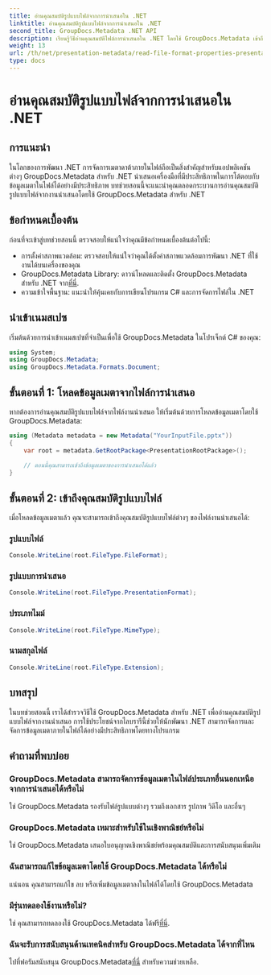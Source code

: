 ```yaml
---
title: อ่านคุณสมบัติรูปแบบไฟล์จากการนำเสนอใน .NET
linktitle: อ่านคุณสมบัติรูปแบบไฟล์จากการนำเสนอใน .NET
second_title: GroupDocs.Metadata .NET API
description: เรียนรู้วิธีอ่านคุณสมบัติไฟล์การนำเสนอใน .NET โดยใช้ GroupDocs.Metadata เข้าถึงรายละเอียดรูปแบบไฟล์โดยทางโปรแกรม
weight: 13
url: /th/net/presentation-metadata/read-file-format-properties-presentations/
type: docs
---
```

# อ่านคุณสมบัติรูปแบบไฟล์จากการนำเสนอใน .NET

## การแนะนำ
ในโลกของการพัฒนา .NET การจัดการเมตาดาต้าภายในไฟล์ถือเป็นสิ่งสำคัญสำหรับแอปพลิเคชันต่างๆ GroupDocs.Metadata สำหรับ .NET นำเสนอเครื่องมือที่มีประสิทธิภาพในการโต้ตอบกับข้อมูลเมตาในไฟล์ได้อย่างมีประสิทธิภาพ บทช่วยสอนนี้จะแนะนำคุณตลอดกระบวนการอ่านคุณสมบัติรูปแบบไฟล์จากงานนำเสนอโดยใช้ GroupDocs.Metadata สำหรับ .NET
## ข้อกำหนดเบื้องต้น
ก่อนที่จะเข้าสู่บทช่วยสอนนี้ ตรวจสอบให้แน่ใจว่าคุณมีข้อกำหนดเบื้องต้นต่อไปนี้:
- การตั้งค่าสภาพแวดล้อม: ตรวจสอบให้แน่ใจว่าคุณได้ตั้งค่าสภาพแวดล้อมการพัฒนา .NET ที่ใช้งานได้บนเครื่องของคุณ
-  GroupDocs.Metadata Library: ดาวน์โหลดและติดตั้ง GroupDocs.Metadata สำหรับ .NET จาก[ที่นี่](https://releases.groupdocs.com/metadata/net/).
- ความเข้าใจพื้นฐาน: แนะนำให้คุ้นเคยกับการเขียนโปรแกรม C# และการจัดการไฟล์ใน .NET

## นำเข้าเนมสเปซ
เริ่มต้นด้วยการนำเข้าเนมสเปซที่จำเป็นเพื่อใช้ GroupDocs.Metadata ในโปรเจ็กต์ C# ของคุณ:
```csharp
using System;
using GroupDocs.Metadata;
using GroupDocs.Metadata.Formats.Document;
```
## ขั้นตอนที่ 1: โหลดข้อมูลเมตาจากไฟล์การนำเสนอ
หากต้องการอ่านคุณสมบัติรูปแบบไฟล์จากไฟล์งานนำเสนอ ให้เริ่มต้นด้วยการโหลดข้อมูลเมตาโดยใช้ GroupDocs.Metadata:
```csharp
using (Metadata metadata = new Metadata("YourInputFile.pptx"))
{
    var root = metadata.GetRootPackage<PresentationRootPackage>();
    
    // ตอนนี้คุณสามารถเข้าถึงข้อมูลเมตาของการนำเสนอได้แล้ว
}
```
## ขั้นตอนที่ 2: เข้าถึงคุณสมบัติรูปแบบไฟล์
เมื่อโหลดข้อมูลเมตาแล้ว คุณจะสามารถเข้าถึงคุณสมบัติรูปแบบไฟล์ต่างๆ ของไฟล์งานนำเสนอได้:
### รูปแบบไฟล์
```csharp
Console.WriteLine(root.FileType.FileFormat);
```
### รูปแบบการนำเสนอ
```csharp
Console.WriteLine(root.FileType.PresentationFormat);
```
### ประเภทไมม์
```csharp
Console.WriteLine(root.FileType.MimeType);
```
### นามสกุลไฟล์
```csharp
Console.WriteLine(root.FileType.Extension);
```

## บทสรุป
ในบทช่วยสอนนี้ เราได้สำรวจวิธีใช้ GroupDocs.Metadata สำหรับ .NET เพื่ออ่านคุณสมบัติรูปแบบไฟล์จากงานนำเสนอ การใช้ประโยชน์จากไลบรารีนี้ช่วยให้นักพัฒนา .NET สามารถจัดการและจัดการข้อมูลเมตาภายในไฟล์ได้อย่างมีประสิทธิภาพโดยทางโปรแกรม

## คำถามที่พบบ่อย
### GroupDocs.Metadata สามารถจัดการข้อมูลเมตาในไฟล์ประเภทอื่นนอกเหนือจากการนำเสนอได้หรือไม่
ใช่ GroupDocs.Metadata รองรับไฟล์รูปแบบต่างๆ รวมถึงเอกสาร รูปภาพ วิดีโอ และอื่นๆ
### GroupDocs.Metadata เหมาะสำหรับใช้ในเชิงพาณิชย์หรือไม่
ใช่ GroupDocs.Metadata เสนอใบอนุญาตเชิงพาณิชย์พร้อมคุณสมบัติและการสนับสนุนเพิ่มเติม
### ฉันสามารถแก้ไขข้อมูลเมตาโดยใช้ GroupDocs.Metadata ได้หรือไม่
แน่นอน คุณสามารถแก้ไข ลบ หรือเพิ่มข้อมูลเมตาลงในไฟล์ได้โดยใช้ GroupDocs.Metadata
### มีรุ่นทดลองใช้งานหรือไม่?
 ใช่ คุณสามารถทดลองใช้ GroupDocs.Metadata ได้ฟรี[ที่นี่](https://releases.groupdocs.com/).
### ฉันจะรับการสนับสนุนด้านเทคนิคสำหรับ GroupDocs.Metadata ได้จากที่ไหน
 ไปที่ฟอรัมสนับสนุน GroupDocs.Metadata[ที่นี่](https://forum.groupdocs.com/c/metadata/14) สำหรับความช่วยเหลือ.